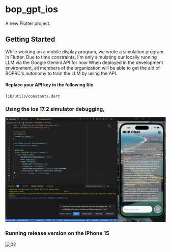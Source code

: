 # bop_gpt_ios

A new Flutter project.

## Getting Started

While working on a mobile display program, we wrote a simulation program in Flutter. Due to time constraints, I'm only simulating our locally running LLM via the Google Gemini API for now When deployed in the development environment, all members of the organization will be able to get the aid of BOPRC's autonomy to train the LLM by using the API.

#### Replace your API key in the following file

```
lib/utils/constants.dart
```

### Using the ios 17.2 simulator debugging,

![01](01.png)

### Running release version on the iPhone 15

![02](02.gif)
